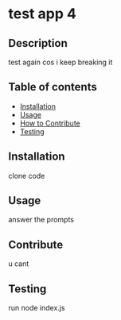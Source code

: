 # test app 4
## Description
test again cos i keep breaking it

## Table of contents
- [Installation](#installation)
- [Usage](#usage)
- [How to Contribute](#contribute)
- [Testing](#testing)

## Installation
clone code

## Usage
answer the prompts

## Contribute
u cant

## Testing
run node index.js